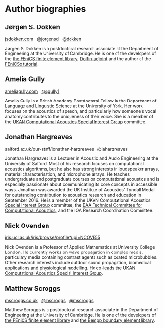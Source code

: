 # Author biographies

## Jørgen S. Dokken 
[<i class="fa fa-internet-explorer"></i> jsdokken.com](https://jsdokken.com) &nbsp; [<i class="fa fa-github"></i> @jorgensd](https://github.com/jorgensd) &nbsp; [<i class="fab fa-discourse"></i> @dokken](https://fenicsproject.discourse.group/u/dokken/)

Jørgen S. Dokken is a postdoctoral research associate at the Department of Engineering at the 
University of Cambridge. He is one of the developers of the [the FEniCS finite element library](https://fenicsproject.org/), 
[Dolfin-adjoint](http://www.dolfin-adjoint.org/en/latest/) and the author of the [FEniCSx tutorial](https://jorgensd.github.io/dolfinx-tutorial/).

## Amelia Gully
[<i class="fa fa-internet-explorer"></i> ameliagully.com](https://ameliagully.com) &nbsp; [<i class="fa fa-github"></i> @agully1](https://github.com/agully1)

Amelia Gully is a British Academy Postdoctoral Fellow in the Department of Language and 
Linguistic Science at the University of York. Her work focuses on the acoustics of speech, and 
particularly how someone's vocal anatomy contributes to the uniqueness of their voice. She is 
a member of the [UKAN Computational Acoustics Special Interest 
Group](https://acoustics.ac.uk/sigs/computational-acoustics/) committee.

## Jonathan Hargreaves
[<i class="fa fa-internet-explorer"></i> salford.ac.uk/our-staff/jonathan-hargreaves](https://salford.ac.uk/our-staff/jonathan-hargreaves) &nbsp; [<i class="fa fa-github"></i> @jahargreaves](https://github.com/jahargreaves)

Jonathan Hargreaves is a Lecturer in Acoustic and Audio Engineering at the University of 
Salford. Most of his research focuses on computational acoustics algorithms, but he also has 
strong interests in loudspeaker arrays, material characterisation, and microphone arrays. He 
teaches undergraduate and postgraduate courses on computational acoustics and is especially 
passionate about communicating its core concepts in accessible ways. Jonathan was awarded the 
UK Institute of Acoustics' Tyndall Medal for outstanding contribution to acoustics research 
and education in September 2016. He is a member of the
[UKAN Computational Acoustics Special Interest Group](https://acoustics.ac.uk/sigs/computational-acoustics/) committee,
the [EAA Technical Committee for Computational Acoustics](https://euracoustics.org/technical-committees/computational-acoustics/),
and the IOA Research Coordination Committee.

## Nick Ovenden
[<i class="fa fa-internet-explorer"></i> iris.ucl.ac.uk/iris/browse/profile?upi=NCOVE55](https://iris.ucl.ac.uk/iris/browse/profile?upi=NCOVE55)

Nick Ovenden is a Professor of Applied Mathematics at University College London. He currently 
works on wave propagation in complex media, particulary media containing contrast agents such 
as coated microbubbles. Other research interests include outdoor sound propagation, biomedical 
applications and physiological modelling. He co-leads the
[UKAN Computational Acoustics Special Interest Group](https://acoustics.ac.uk/sigs/computational-acoustics/).

## Matthew Scroggs
[<i class="fa fa-internet-explorer"></i> mscroggs.co.uk](https://mscroggs.co.uk) &nbsp; [<i class="fa fa-github"></i> @mscroggs](https://github.com/mscroggs) &nbsp; [<i class="fa fa-twitter"></i> @mscroggs](https://twitter.com/mscroggs)

Matthew Scroggs is a postdoctoral research associate in the Department of Engineering at the 
University of Cambridge. He is one of the developers of [the FEniCS finite element 
library](https://fenicsproject.org/) and [the Bempp boundary element 
library](https://bempp.com/).

